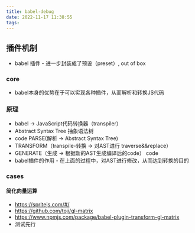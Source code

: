 ```yaml
---
title: babel-debug
date: 2022-11-17 11:38:55
tags:
---
```



## 插件机制

- babel 插件 - 进一步封装成了预设（preset）, out of box

### core
- babel本身的优势在于可以实现各种插件，从而解析和转换JS代码
### 原理
- babel -> JavaScript代码转换器（transpiler）
- Abstract Syntax Tree 抽象语法树
- code PARSE(解析 -> Abstract Syntax Tree)
- TRANSFORM（transpile-转换 -> 对AST进行 traverse&&replace）
- GENERATE（生成 -> 根据新的AST生成编译后的code） code
- babel插件的作用 - 在上面的过程中，对AST进行修改，从而达到转换的目的

### cases

#### 简化向量运算
- https://spritejs.com/#/
- https://github.com/toji/gl-matrix
- https://www.npmjs.com/package/babel-plugin-transform-gl-matrix
- 测试先行